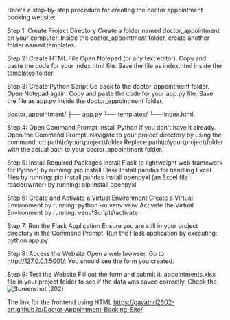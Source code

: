 Here's a step-by-step procedure for creating the doctor appointment booking website:

Step 1: Create Project Directory
Create a folder named doctor_appointment on your computer.
Inside the doctor_appointment folder, create another folder named templates.

Step 2: Create HTML File
Open Notepad (or any text editor).
Copy and paste the code for your index.html file.
Save the file as index.html inside the templates folder.

Step 3: Create Python Script
Go back to the doctor_appointment folder.
Open Notepad again.
Copy and paste the code for your app.py file.
Save the file as app.py inside the doctor_appointment folder.

doctor_appointment/
├── app.py
└── templates/
    └── index.html

Step 4: Open Command Prompt
Install Python if you don't have it already.
Open the Command Prompt.
Navigate to your project directory by using the command: cd path\to\your\project\folder
Replace path\to\your\project\folder with the actual path to your doctor_appointment folder.

Step 5: Install Required Packages
Install Flask (a lightweight web framework for Python) by running: pip install Flask
Install pandas for handling Excel files by running: pip install pandas
Install openpyxl (an Excel file reader/writer) by running: pip install openpyxl

Step 6: Create and Activate a Virtual Environment
Create a Virtual Environment by running: python -m venv venv
Activate the Virtual Environment by running: venv\Scripts\activate

Step 7: Run the Flask Application
Ensure you are still in your project directory in the Command Prompt.
Run the Flask application by executing: python app.py

Step 8: Access the Website
Open a web browser.
Go to http://127.0.0.1:5001/.
You should see the form you created.

Step 9: Test the Website
Fill out the form and submit it.
appointments.xlsx file in your project folder to see if the data was saved correctly.
Check the ![Screenshot (202)](https://github.com/user-attachments/assets/43b755a0-3bd3-4d8c-adea-f53c8f0467ad)

The link for the frontend using HTML https://gayathri2602-art.github.io/Doctor-Appointment-Booking-Site/


